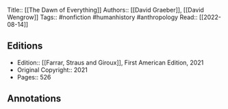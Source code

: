 Title:: [[The Dawn of Everything]]
Authors:: [[David Graeber]], [[David Wengrow]]
Tags:: #nonfiction #humanhistory #anthropology
Read:: [[2022-08-14]]

## Editions
- Edition:: [[Farrar, Straus and Giroux]], First American Edition, 2021
- Original Copyright:: 2021
- Pages:: 526

## Annotations

